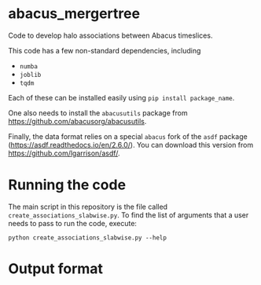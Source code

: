 # abacus_mergertree
Code to develop halo associations between Abacus timeslices.

This code has a few non-standard dependencies, including

* `numba`
* `joblib`
* `tqdm`

Each of these can be installed easily using `pip install package_name`.

One also needs to install the `abacusutils` package from
https://github.com/abacusorg/abacusutils.

Finally, the data format relies on a special ``abacus`` fork of the
``asdf`` package (https://asdf.readthedocs.io/en/2.6.0/). You can
download this version from https://github.com/lgarrison/asdf/.

# Running the code

The main script in this repository is the file called
``create_associations_slabwise.py``.  To find the list of arguments
that a user needs to pass to run the code, execute:

``python create_associations_slabwise.py --help``

# Output format